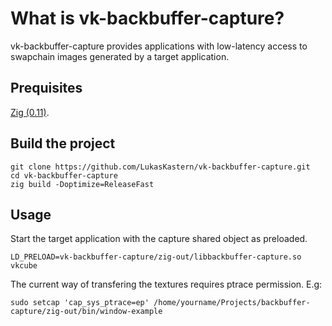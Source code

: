 # What is vk-backbuffer-capture?

vk-backbuffer-capture provides applications with low-latency access to swapchain images generated by a target application.

## Prequisites
[Zig (0.11)](https://ziglang.org/download/).

## Build the project

```
git clone https://github.com/LukasKastern/vk-backbuffer-capture.git
cd vk-backbuffer-capture
zig build -Doptimize=ReleaseFast
```

## Usage

Start the target application with the capture shared object as preloaded.

```LD_PRELOAD=vk-backbuffer-capture/zig-out/libbackbuffer-capture.so vkcube```

The current way of transfering the textures requires ptrace permission.
E.g:
 
```
sudo setcap 'cap_sys_ptrace=ep' /home/yourname/Projects/backbuffer-capture/zig-out/bin/window-example
```

